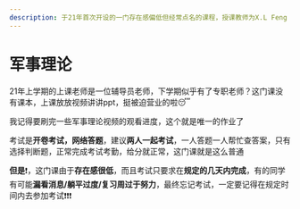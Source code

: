 ```yaml
---
description: 于21年首次开设的一门存在感偏低但经常点名的课程，授课教师为X.L Feng
---
```


# 军事理论

21年上学期的上课老师是一位辅导员老师，下学期似乎有了专职老师？这门课没有课本，上课放放视频讲讲ppt，挺被迫营业的啦😴

我记得要刷完一些军事理论视频的观看进度，这个就是唯一的作业了

考试是**开卷考试，网络答题**，建议**两人一起考试**，一人答题一人帮忙查答案，只有选择判断题，正常完成考试考勤，给分就正常，这门课就是这么普通

**但是**❗，这门课由于**存在感很低**，而且考试只要求在**规定的几天内完成**，有的同学有可能**漏看消息/躺平过度/复习周过于努力**，最终忘记考试，一定要记得在规定时间内去参加考试❗❗❗
